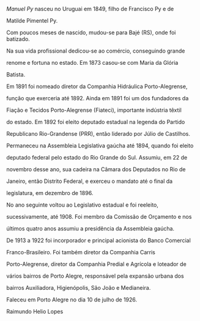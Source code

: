 

*Manuel Py* nasceu no Uruguai em 1849, filho de Francisco Py e de

Matilde Pimentel Py.



Com poucos meses de nascido, mudou-se para Bajé (RS), onde foi batizado.



Na sua vida profissional dedicou-se ao comércio, conseguindo grande

renome e fortuna no estado. Em 1873 casou-se com Maria da Glória

Batista.



Em 1891 foi nomeado diretor da Companhia Hidráulica Porto-Alegrense,

função que exerceria até 1892. Ainda em 1891 foi um dos fundadores da

Fiação e Tecidos Porto-Alegrense (Fiateci), importante indústria têxtil

do estado. Em 1892 foi eleito deputado estadual na legenda do Partido

Republicano Rio-Grandense (PRR), então liderado por Júlio de Castilhos.

Permaneceu na Assembleia Legislativa gaúcha até 1894, quando foi eleito

deputado federal pelo estado do Rio Grande do Sul. Assumiu, em 22 de

novembro desse ano, sua cadeira na Câmara dos Deputados no Rio de

Janeiro, então Distrito Federal, e exerceu o mandato até o final da

legislatura, em dezembro de 1896.



No ano seguinte voltou ao Legislativo estadual e foi reeleito,

sucessivamente, até 1908. Foi membro da Comissão de Orçamento e nos

últimos quatro anos assumiu a presidência da Assembleia gaúcha.



De 1913 a 1922 foi incorporador e principal acionista do Banco Comercial

Franco-Brasileiro. Foi também diretor da Companhia Carris

Porto-Alegrense, diretor da Companhia Predial e Agrícola e loteador de

vários bairros de Porto Alegre, responsável pela expansão urbana dos

bairros Auxiliadora, Higienópolis, São João e Medianeira.



Faleceu em Porto Alegre no dia 10 de julho de 1926.



Raimundo Helio Lopes



